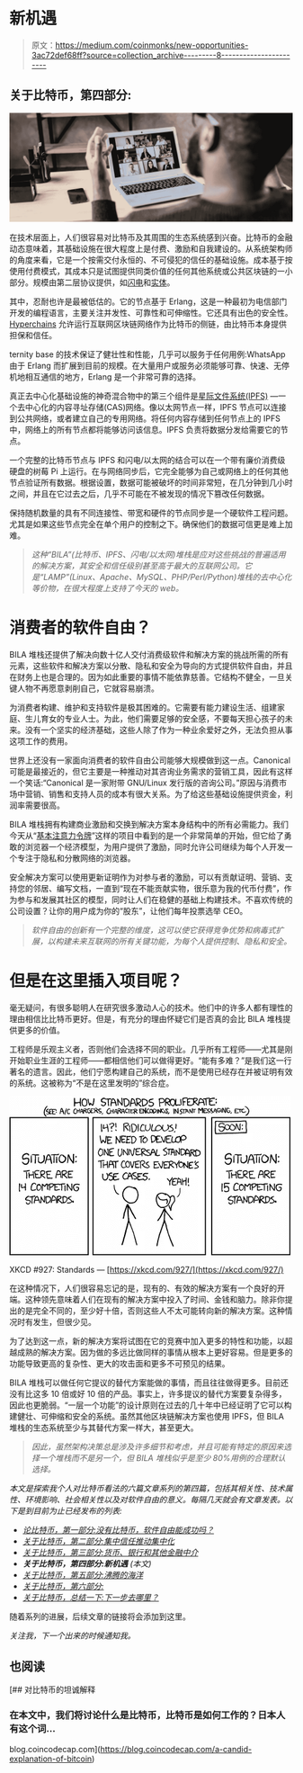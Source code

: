 # 新机遇

> 原文：<https://medium.com/coinmonks/new-opportunities-3ac72def68ff?source=collection_archive---------8----------------------->

## 关于比特币，第四部分:

![](img/d036fbe4c56c57bfaf7a7b7355633ef8.png)

在技术层面上，人们很容易对比特币及其周围的生态系统感到兴奋。比特币的金融动态意味着，其基础设施在很大程度上是付费、激励和自我建设的。从系统架构师的角度来看，它是一个按需交付永恒的、不可侵犯的信任的基础设施。成本基于按使用付费模式，其成本只是试图提供同类价值的任何其他系统或公共区块链的一小部分。规模由第二层协议提供，如[闪电](https://lightning.network/)和[实体](https://aeternity.com)。

其中，忍耐也许是最被低估的。它的节点基于 Erlang，这是一种最初为电信部门开发的编程语言，主要关注并发性、可靠性和可伸缩性。它还具有出色的安全性。 [Hyperchains](https://yanislav.medium.com/hyperchains-secure-cheap-scalable-blockchain-technology-for-everyone-3ddec96a4152) 允许运行互联网区块链网络作为比特币的侧链，由比特币本身提供担保和信任。

ternity base 的技术保证了健壮性和性能，几乎可以服务于任何用例:WhatsApp 由于 Erlang 而扩展到目前的规模。在大量用户或服务必须能够可靠、快速、无停机地相互通信的地方，Erlang 是一个非常可靠的选择。

真正去中心化基础设施的神奇混合物中的第三个组件是[星际文件系统(IPFS)](https://ipfs.io/) —一个去中心化的内容寻址存储(CAS)网络。像以太网节点一样，IPFS 节点可以连接到公共网络，或者建立自己的专用网络。将任何内容存储到任何节点上的 IPFS 中，网络上的所有节点都将能够访问该信息。IPFS 负责将数据分发给需要它的节点。

一个完整的比特币节点与 IPFS 和闪电/以太网的结合可以在一个带有廉价消费级硬盘的树莓 Pi 上运行。在与网络同步后，它完全能够为自己或网络上的任何其他节点验证所有数据。根据设置，数据可能被破坏的时间非常短，在几分钟到几小时之间，并且在它过去之后，几乎不可能在不被发现的情况下篡改任何数据。

保持随机数量的具有不同连接性、带宽和硬件的节点同步是一个硬软件工程问题。尤其是如果这些节点完全在单个用户的控制之下。确保他们的数据可信更是难上加难。

> *这种“BILA”(比特币、IPFS、闪电/以太网)堆栈是应对这些挑战的普遍适用的解决方案，其安全和信任级别甚至高于最大的互联网公司。它是“LAMP”(Linux、Apache、MySQL、PHP/Perl/Python)堆栈的去中心化等价物，在很大程度上支持了今天的 web。*

# 消费者的软件自由？

BILA 堆栈还提供了解决向数十亿人交付消费级软件和解决方案的挑战所需的所有元素，这些软件和解决方案以分散、隐私和安全为导向的方式提供软件自由，并且在财务上也是合理的。因为如此重要的事情不能依靠慈善。它结构不健全，一旦关键人物不再愿意剥削自己，它就容易崩溃。

为消费者构建、维护和支持软件是极其困难的。它需要有能力建设生活、组建家庭、生儿育女的专业人士。为此，他们需要足够的安全感，不要每天担心孩子的未来。没有一个坚实的经济基础，这些人除了作为一种业余爱好之外，无法负担从事这项工作的费用。

世界上还没有一家面向消费者的软件自由公司能够大规模做到这一点。Canonical 可能是最接近的，但它主要是一种推动对其咨询业务需求的营销工具，因此有这样一个笑话:“Canonical 是一家附带 GNU/Linux 发行版的咨询公司。”原因与消费市场中营销、销售和支持人员的成本有很大关系。为了给这些基础设施提供资金，利润率需要很高。

BILA 堆栈拥有构建商业激励和交换到解决方案本身结构中的所有必需能力。我们今天从“[基本注意力令牌](https://basicattentiontoken.org/)”这样的项目中看到的是一个非常简单的开始，但它给了勇敢的浏览器一个经济模型，为用户提供了激励，同时允许公司继续为每个人开发一个专注于隐私和分散网络的浏览器。

安全解决方案可以使用更新证明作为对参与者的激励，可以有贡献证明、营销、支持您的邻居、编写文档，一直到“现在不能贡献实物，很乐意为我的代币付费”，作为参与和发展其社区的模型，同时让人们在稳健的基础上构建技术。不喜欢传统的公司设置？让你的用户成为你的“股东”，让他们每年投票选举 CEO。

> *软件自由的创新有一个完整的维度，这可以使它获得竞争优势和病毒式扩展，以构建未来互联网的所有关键功能，为每个人提供控制、隐私和安全。*

# 但是在这里插入项目呢？

毫无疑问，有很多聪明人在研究很多激动人心的技术。他们中的许多人都有理性的理由相信比比特币更好。但是，有充分的理由怀疑它们是否真的会比 BILA 堆栈提供更多的价值。

工程师是乐观主义者，否则他们会选择不同的职业。几乎所有工程师——尤其是刚开始职业生涯的工程师——都相信他们可以做得更好。“能有多难？”是我们这一行著名的遗言。因此，他们宁愿构建自己的系统，而不是使用已经存在并被证明有效的系统。这被称为“不是在这里发明的”综合症。

![](img/2ce240e4d5f4bf4aa4a0812e2d827654.png)

XKCD #927: Standards — [https://xkcd.com/927/](https://xkcd.com/927/)

在这种情况下，人们很容易忘记的是，现有的、有效的解决方案有一个良好的开端。这种领先意味着人们在现有的解决方案中投入了时间、金钱和脑力。除非你提出的是完全不同的，至少好十倍，否则这些人不太可能转向新的解决方案。这种情况时有发生，但很少见。

为了达到这一点，新的解决方案将试图在它的竞赛中加入更多的特性和功能，以超越成熟的解决方案。因为做的多远比做同样的事情从根本上更好容易。但是更多的功能导致更高的复杂性、更大的攻击面和更多不可预见的结果。

BILA 堆栈可以做任何它提议的替代方案能做的事情，而且往往做得更多。目前还没有比这多 10 倍或好 10 倍的产品。事实上，许多提议的替代方案要复杂得多，因此也更脆弱。“一层一个功能”的设计原则在过去的几十年中已经证明了它可以构建健壮、可伸缩和安全的系统。虽然其他区块链解决方案也使用 IPFS，但 BILA 堆栈的生态系统至少与其替代方案一样大，甚至更大。

> *因此，虽然架构决策总是涉及许多细节和考虑，并且可能有特定的原因来选择一个堆栈而不是另一个，但 BILA 堆栈似乎是至少 80%用例的合理默认选择。*

*本文是探索我个人对比特币看法的六篇文章系列的第四篇，包括其相关性、技术属性、环境影响、社会相关性以及对软件自由的意义。每隔几天就会有文章发表。以下是到目前为止已经发布的列表:*

*   [*论比特币，第一部分:没有比特币，软件自由能成功吗？*](https://ggreve.medium.com/can-software-freedom-succeed-without-bitcoin-5aceb4db8d1f)
*   [*关于比特币，第二部分:集中信任推动集中化*](https://ggreve.medium.com/centralised-trust-drives-centralisation-34067146afdc)
*   [*关于比特币，第三部分:货币、银行和其他金融中介*](https://ggreve.medium.com/money-banks-and-other-financial-intermediaries-898c55bd4580)
*   ***关于比特币，第四部分:新机遇*** *(本文)*
*   [*关于比特币，第五部分:沸腾的海洋*](https://ggreve.medium.com/the-boiling-oceans-11c95ac612b8)
*   [*关于比特币，第六部分:*](https://ggreve.medium.com/the-mood-swings-7f1542046f07)
*   [*关于比特币，总结一下:下一步去哪里？*](https://ggreve.medium.com/where-next-9cf7c21a1b3)

随着系列的进展，后续文章的链接将会添加到这里。

*关注我，下一个出来的时候通知我。*

## 也阅读

[](https://blog.coincodecap.com/a-candid-explanation-of-bitcoin) [## 对比特币的坦诚解释

### 在本文中，我们将讨论什么是比特币，比特币是如何工作的？日本人有这个词…

blog.coincodecap.com](https://blog.coincodecap.com/a-candid-explanation-of-bitcoin)